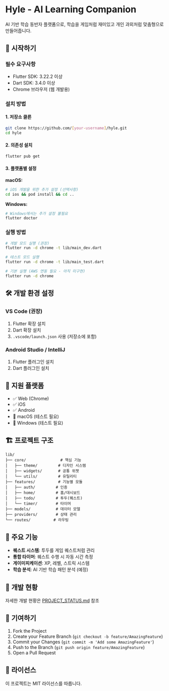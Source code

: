 # Hyle - AI Learning Companion

AI 기반 학습 동반자 플랫폼으로, 학습을 게임처럼 재미있고 개인 과외처럼 맞춤형으로 만들어줍니다.

## 🚀 시작하기

### 필수 요구사항

- Flutter SDK: 3.22.2 이상
- Dart SDK: 3.4.0 이상
- Chrome 브라우저 (웹 개발용)

### 설치 방법

#### 1. 저장소 클론
```bash
git clone https://github.com/[your-username]/hyle.git
cd hyle
```

#### 2. 의존성 설치
```bash
flutter pub get
```

#### 3. 플랫폼별 설정

**macOS:**
```bash
# iOS 개발을 위한 추가 설정 (선택사항)
cd ios && pod install && cd ..
```

**Windows:**
```bash
# Windows에서는 추가 설정 불필요
flutter doctor
```

### 실행 방법

```bash
# 개발 모드 실행 (권장)
flutter run -d chrome -t lib/main_dev.dart

# 테스트 모드 실행
flutter run -d chrome -t lib/main_test.dart

# 기본 실행 (AWS 연동 필요 - 아직 미구현)
flutter run -d chrome
```

## 🛠 개발 환경 설정

### VS Code (권장)
1. Flutter 확장 설치
2. Dart 확장 설치
3. `.vscode/launch.json` 사용 (저장소에 포함)

### Android Studio / IntelliJ
1. Flutter 플러그인 설치
2. Dart 플러그인 설치

## 📱 지원 플랫폼

- ✅ Web (Chrome)
- ✅ iOS
- ✅ Android
- 🚧 macOS (테스트 필요)
- 🚧 Windows (테스트 필요)

## 🏗 프로젝트 구조

```
lib/
├── core/               # 핵심 기능
│   ├── theme/         # 디자인 시스템
│   ├── widgets/       # 공통 위젯
│   └── utils/         # 유틸리티
├── features/          # 기능별 모듈
│   ├── auth/         # 인증
│   ├── home/         # 홈/대시보드
│   ├── todo/         # 투두(퀘스트)
│   └── timer/        # 타이머
├── models/           # 데이터 모델
├── providers/        # 상태 관리
└── routes/          # 라우팅

```

## 🔧 주요 기능

- **퀘스트 시스템**: 투두를 게임 퀘스트처럼 관리
- **통합 타이머**: 퀘스트 수행 시 자동 시간 측정
- **게이미피케이션**: XP, 레벨, 스트릭 시스템
- **학습 분석**: AI 기반 학습 패턴 분석 (예정)

## 📝 개발 현황

자세한 개발 현황은 [PROJECT_STATUS.md](PROJECT_STATUS.md) 참조

## 🤝 기여하기

1. Fork the Project
2. Create your Feature Branch (`git checkout -b feature/AmazingFeature`)
3. Commit your Changes (`git commit -m 'Add some AmazingFeature'`)
4. Push to the Branch (`git push origin feature/AmazingFeature`)
5. Open a Pull Request

## 📄 라이선스

이 프로젝트는 MIT 라이선스를 따릅니다.